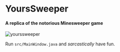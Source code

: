 # YoursSweeper
#### A replica of the notorious Minesweeper game

![yourssweeper](https://user-images.githubusercontent.com/46050829/129478891-3de2e122-2fed-4b2c-af4f-514ff8cb7e54.png)

Run `src/MainWindow.java` and *sarcastically* have fun.

